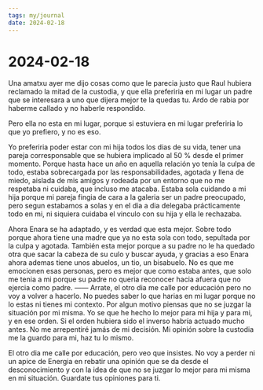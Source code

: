 ```yaml
---
tags: my/journal
date: 2024-02-18
---
```


# 2024-02-18

Una amatxu ayer me dijo cosas como que le parecia justo que Raul hubiera reclamado la mitad de la custodia, y que ella preferiria en mi lugar un padre que se interesara a uno que dijera mejor te la quedas tu. Ardo de rabia por haberme callado y no haberle respondido.

Pero ella no esta en mi lugar, porque si estuviera en mi lugar preferiria lo que yo prefiero, y no es eso. 

Yo preferiria poder estar con mi hija todos los dias de su vida, tener una pareja corresponsable que se hubiera implicado al 50 % desde el primer momento. Porque hasta hace un año en aquella relación yo tenía la culpa de todo, estaba sobrecargada por las responsabilidades, agotada y llena de miedo, aislada de mis amigos y rodeada por un entorno que no me respetaba ni cuidaba, que incluso me atacaba. Estaba sola cuidando a mi hija porque mi pareja fingia de cara a la galeria ser un padre preocupado, pero segun estabamos a solas y en el dia a dia delegaba prácticamente todo en mi, ni siquiera cuidaba el vinculo con su hija y ella le rechazaba. 

Ahora Enara se ha adaptado, y es verdad que esta mejor.  Sobre todo porque ahora tiene una madre que ya no esta sola con todo, sepultada por la culpa y agotada. También esta mejor porque a su padre no le ha quedado otra que sacar la cabeza de su culo y buscar ayuda, y gracias a eso Enara ahora ademas tiene unos abuelos, un tio, un bisabuelo. No es que me emocionen esas personas, pero es mejor que como estaba antes, que solo me tenia a mi porque su padre no queria reconocer hacia afuera que no ejercia como padre.
——
Arrate, el otro dia me calle por educación pero no voy a volver a hacerlo. No puedes saber lo que harias en mi lugar porque no lo estas ni tienes mi contexto. Por algun motivo piensas que no se juzgar la situación por mi misma. Yo se que he hecho lo mejor para mi hija y para mi, y en ese orden. Si el orden hubiera sido el inverso habría actuado mucho antes. No me arrepentiré jamás de mi decisión. Mi opinión sobre la custodia me la guardo para mi, haz tu lo mismo.

El otro dia me calle por educación, pero veo que insistes. No voy a perder ni un apice de 
Energia en rebatir una opinión que se da desde el desconocimiento y con la idea de que no se juzgar lo mejor para mi misma en mi situación. Guardate tus opiniones para ti. 